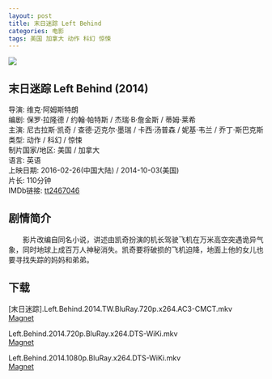 ```yaml
---
layout: post
title: 末日迷踪 Left Behind
categories: 电影
tags: 美国 加拿大 动作 科幻 惊悚
---
```


[![](http://i13.tietuku.cn/f1a46b437b29f5fft.jpg)](http://i13.tietuku.cn/f1a46b437b29f5ff.jpg)

## 末日迷踪 Left Behind (2014)
导演: 维克·阿姆斯特朗  
编剧: 保罗·拉隆德 / 约翰·帕特斯 / 杰瑞·B·詹金斯 / 蒂姆·莱希  
主演: 尼古拉斯·凯奇 / 查德·迈克尔·墨瑞 / 卡西·汤普森 / 妮基·韦兰 / 乔丁·斯巴克斯  
类型: 动作 / 科幻 / 惊悚  
制片国家/地区: 美国 / 加拿大  
语言: 英语  
上映日期: 2016-02-26(中国大陆) / 2014-10-03(美国)  
片长: 110分钟  
IMDb链接: [tt2467046](http://www.imdb.com/title/tt2467046)

## 剧情简介
　　影片改编自同名小说，讲述由凯奇扮演的机长驾驶飞机在万米高空突遇诡异气象，同时地球上成百万人神秘消失。凯奇要将破损的飞机迫降，地面上他的女儿也要寻找失踪的妈妈和弟弟。

## 下载
\[末日迷踪\].Left.Behind.2014.TW.BluRay.720p.x264.AC3-CMCT.mkv  
[Magnet](magnet:?xt=urn:btih:F1BFEC5E6D0B8FC019EAE8D8BF2D5504D9CF84B5)

Left.Behind.2014.720p.BluRay.x264.DTS-WiKi.mkv  
[Magnet](magnet:?xt=urn:btih:AAA2B341CD812F7BC2A399BA6FDBDD42476D0099)

Left.Behind.2014.1080p.BluRay.x264.DTS-WiKi.mkv  
[Magnet](magnet:?xt=urn:btih:14B82CB6E6386ED0791F4CDF0BA7B42F0952684B)
